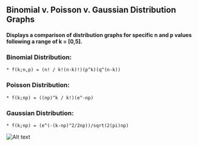 ## Binomial v. Poisson v. Gaussian Distribution Graphs

#### Displays a comparison of distribution graphs for specific n and p values following a range of k = [0,5].

### Binomial Distribution: 
	* f(k;n,p) = (n! / k!(n-k)!)(p^k)(q^(n-k))

### Poisson Distribution:
	* f(k;np) = ((np)^k / k!)(e^-np)

### Gaussian Distribution:
	* f(k;np) = (e^(-(k-np)^2/2np))/sqrt(2(pi)np)

![Alt text](/Desktop/kolsen01/Stats/distribution_curves/binomial_poisson_gaussian.jpg?raw=true "Distribution Curve Graph")
